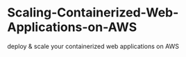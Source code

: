 # Scaling-Containerized-Web-Applications-on-AWS
deploy &amp; scale your containerized web applications on AWS
